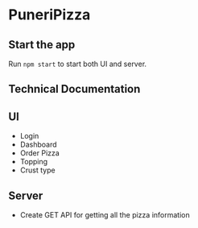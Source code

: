 # PuneriPizza

## Start the app

Run `npm start` to start both UI and server.

## Technical Documentation

## UI

- Login
- Dashboard
- Order Pizza
- Topping
- Crust type

## Server

- Create GET API for getting all the pizza information
